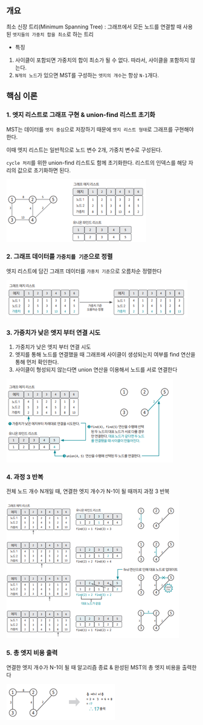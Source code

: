 ## 개요 

최소 신장 트리(Minimum Spanning Tree) : 그래프에서 모든 노드를 연결할 때 사용된 `엣지들의 가중치 합을 최소`로 하는 트리 

- 특징  
1. 사이클이 포함되면 가중치의 합이 최소가 될 수 없다. 따라서, 사이클을 포함하지 않는다.  
2. `N개의 노드`가 있으면 MST를 구성하는 `엣지의 개수`는 항상 `N-1`개다.

## 핵심 이론

### 1. 엣지 리스트로 그래프 구현 & union-find 리스트 초기화 

MST는 데이터를 `엣지 중심`으로 저장하기 때문에 `엣지 리스트 형태`로 그래프를 구현해야 한다. 

이때 엣지 리스트는 일반적으로 노드 변수 2개, 가중치 변수로 구성된다.

`cycle 처리`를 위한 union-find 리스트도 함께 초기화한다. 리스트의 인덱스를 해당 자리의 값으로 초기화하면 된다.

![image](../../image/day19/최소신장트리핵심이론_001.png)

### 2. 그래프 데이터를 `가중치를 기준`으로 정렬 

엣지 리스트에 담긴 그래프 데이터를 `가중치 기준`으로 오름차순 정렬한다

![image](../../image/day19/최소신장트리핵심이론_002.png)

### 3. 가중치가 낮은 엣지 부터 연결 시도 

1. 가중치가 낮은 엣지 부터 연결 시도  
2. 엣지를 통해 노드를 연결했을 때 그래프에 사이클이 생성되는지 여부를 find 연산을 통해 먼저 확인한다.
3. 사이클이 형성되지 않는다면 union 연산을 이용해서 노드를 서로 연결한다

![image](../../image/day19/최소신장트리핵심이론_003.png)

### 4. 과정 3 반복 

전체 노드 개수 N개일 때, 연결한 엣지 개수가 N-1이 될 때까지 과정 3 반복 

![image](../../image/day19/최소신장트리핵심이론_004.png)

### 5. 총 엣지 비용 출력 

연결한 엣지 개수가 N-1이 될 때 알고리즘 종료 & 완성된 MST의 총 엣지 비용을 출력한다

![image](../../image/day19/최소신장트리핵심이론_005.png)